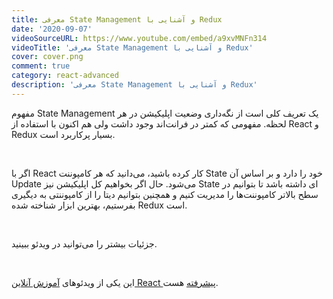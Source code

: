 ```yaml
---
title: معرفی State Management و آشنایی با Redux
date: '2020-09-07'
videoSourceURL: https://www.youtube.com/embed/a9xvMNFn314
videoTitle: 'معرفی State Management و آشنایی با Redux'
cover: cover.png
comment: true
category: react-advanced
description: 'معرفی State Management و آشنایی با Redux'
---
```


مفهوم State Management یک تعریف کلی است از نگه‌داری وضعیت اپلیکیشن در هر لحظه. مفهومی که کمتر در فرانت‌اند وجود داشت ولی هم اکنون با استفاده از React و Redux بسیار پرکاربرد است.

<br />

اگر با React کار کرده باشید، می‌دانید که هر کامپوننت State خود را دارد و بر اساس آن Update می‌شود. حال اگر بخواهیم کل اپلیکیشن نیز State ای داشته باشد تا بتوانیم در سطح بالاتر کامپوننت‌ها را مدیریت کنیم و همچنین بتوانیم دیتا را از کامپوننتی به دیگیری بفرستیم، بهترین ابزار شناخته شده Redux است.

<br />

جزئیات بیشتر را می‌توانید در ویدئو ببینید.

<br />

این یکی از ویدئو‌های
[آموزش آنلاین React پیشرفته](/react-advanced-course)
هست.
